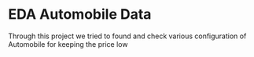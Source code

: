 # EDA Automobile Data
Through this project we tried to found and check various configuration of Automobile for keeping the price low
